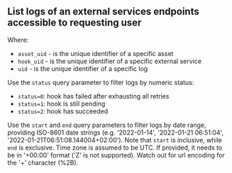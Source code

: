 ## List logs of an external services endpoints accessible to requesting user

Where:
* `asset_uid` - is the unique identifier of a specific asset
* `hook_uid` - is the unique identifier of a specific external service
* `uid` - is the unique identifier of a specific log

Use the `status` query parameter to filter logs by numeric status:
* `status=0`: hook has failed after exhausting all retries
* `status=1`: hook is still pending
* `status=2`: hook has succeeded

Use the `start` and `end` query parameters to filter logs by date range, providing ISO-8601 date strings (e.g. '2022-01-14', '2022-01-21 06:51:04', '2022-01-21T06:51:08.144004+02:00').
Note that `start` is inclusive, while `end` is exclusive.
Time zone is assumed to be UTC. If provided, it needs to be in '+00:00' format ('Z' is not supported). Watch out for url encoding for the '+' character (%2B).
